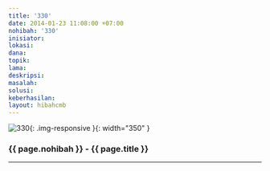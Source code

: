 ```yaml
---
title: '330'
date: 2014-01-23 11:08:00 +07:00
nohibah: '330'
inisiator: 
lokasi: 
dana: 
topik: 
lama: 
deskripsi: 
masalah: 
solusi: 
keberhasilan: 
layout: hibahcmb
---
```


![330](/static/img/hibahcmb/330.png){: .img-responsive }{: width="350" }

### {{ page.nohibah }} - {{ page.title }}

---
